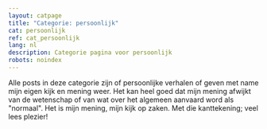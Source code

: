```yaml
---
layout: catpage
title: "Categorie: persoonlijk"
cat: persoonlijk
ref: cat_persoonlijk
lang: nl
description: Categorie pagina voor persoonlijk
robots: noindex
---
```

Alle posts in deze categorie zijn of persoonlijke verhalen of geven met name mijn eigen kijk en mening weer. Het kan heel goed dat mijn mening afwijkt van de wetenschap of van wat over het algemeen aanvaard word als "normaal". Het is mijn mening, mijn kijk op zaken. Met die kanttekening; veel lees plezier!
